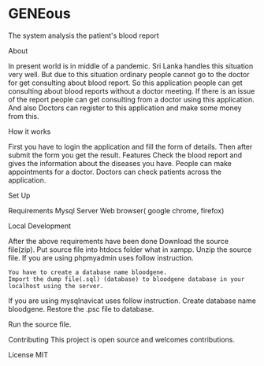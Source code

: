 # GENEous
The system analysis the patient's blood report

About

In present world is in middle of a pandemic. Sri Lanka handles this situation very well. But due to this situation ordinary people cannot go to the doctor for get consulting about blood report. So this application people can get consulting about blood reports without a doctor meeting. If there is an issue of the report people can get consulting from a doctor using this application. And also Doctors can register to this application and make some money from this.

How it works 

First you have to login the application and fill the form of details. Then after submit the form you get the result.
Features
Check the blood report and gives the information about the diseases you have.
People can make appointments for a doctor.
Doctors can check patients across the application.

Set Up

Requirements
  Mysql Server
  Web browser( google chrome, firefox)

Local Development

After the above requirements have been done
  Download the source file(zip).
  Put source file into htdocs folder what in xampp.
  Unzip the source file.
  If you are using phpmyadmin uses follow instruction.

    You have to create a database name bloodgene.
    Import the dump file(.sql) (database) to bloodgene database in your localhost using the server.

   If you are using mysqlnavicat uses follow instruction.
   Create database name bloodgene.
   Restore the .psc file to database.

  Run the source file.

Contributing
This project is open source and welcomes contributions.

License
MIT
